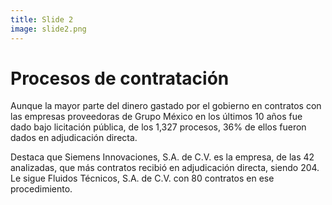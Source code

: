 ```yaml
---
title: Slide 2
image: slide2.png
---
```


# Procesos de contratación

Aunque la mayor parte del dinero gastado por el gobierno en contratos con las empresas proveedoras de Grupo México en los últimos 10 años fue dado  bajo licitación pública, de los 1,327 procesos, 36% de ellos fueron dados en adjudicación directa.

Destaca que Siemens Innovaciones, S.A. de C.V. es la empresa, de las 42 analizadas, que más contratos recibió en adjudicación directa, siendo 204. Le sigue Fluidos Técnicos, S.A. de C.V. con 80 contratos en ese procedimiento. 


